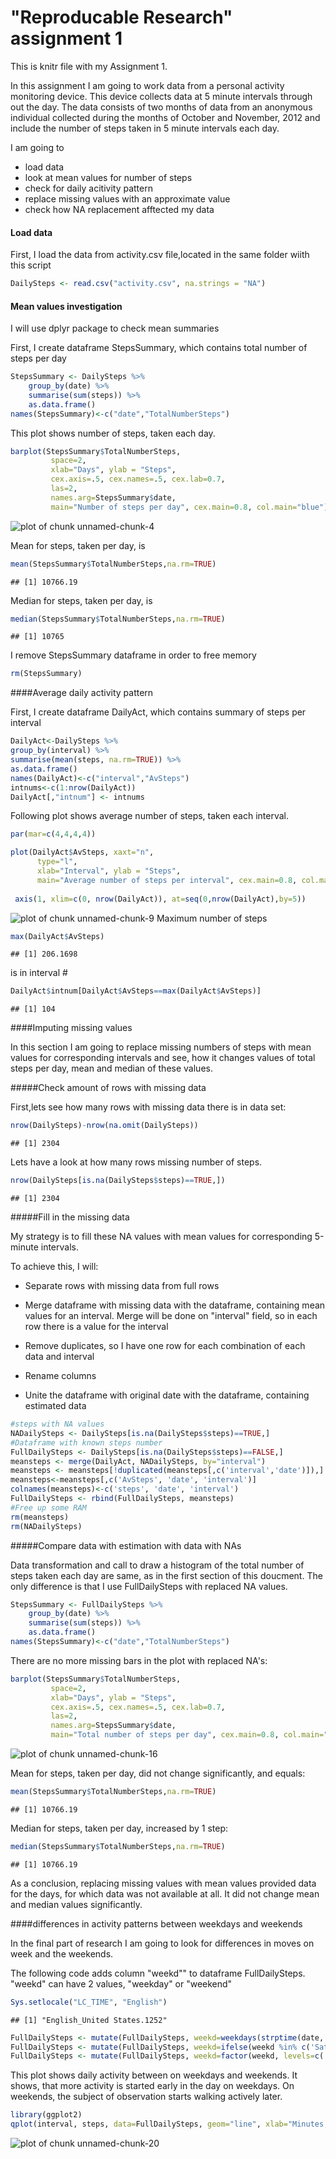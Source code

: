 "Reproducable Research" assignment 1
====================================


This is knitr file with my Assignment 1.

In this assignment I am going to work data from a personal activity monitoring device. This device collects data at 5 minute intervals through out the day. The data consists of two months of data from an anonymous individual collected during the months of October and November, 2012 and include the number of steps taken in 5 minute intervals each day.


I am going to 
- load data 
- look at mean values for number of steps
- check for daily acitivity pattern
- replace missing values with an approximate value
- check how NA replacement afftected my data

#### Load data

First, I load the data from activity.csv file,located in the same folder wiith this script


```r
DailySteps <- read.csv("activity.csv", na.strings = "NA")
```

#### Mean values investigation
I will use dplyr package to check mean summaries


First, I create dataframe StepsSummary, which contains total number of steps per day



```r
StepsSummary <- DailySteps %>%
    group_by(date) %>%
    summarise(sum(steps)) %>%
    as.data.frame()
names(StepsSummary)<-c("date","TotalNumberSteps")
```

This plot shows number of steps, taken each day.


```r
barplot(StepsSummary$TotalNumberSteps, 
         space=2, 
         xlab="Days", ylab = "Steps", 
         cex.axis=.5, cex.names=.5, cex.lab=0.7, 
         las=2, 
         names.arg=StepsSummary$date, 
         main="Number of steps per day", cex.main=0.8, col.main="blue")
```

![plot of chunk unnamed-chunk-4](figure/unnamed-chunk-4-1.png) 

Mean for steps, taken per day, is 

```r
mean(StepsSummary$TotalNumberSteps,na.rm=TRUE)
```

```
## [1] 10766.19
```


Median for steps, taken per day, is 

```r
median(StepsSummary$TotalNumberSteps,na.rm=TRUE)
```

```
## [1] 10765
```
I remove StepsSummary dataframe in order to free memory

```r
rm(StepsSummary)
```

####Average daily activity pattern

First, I create dataframe DailyAct, which contains summary of steps per interval


```r
DailyAct<-DailySteps %>%
group_by(interval) %>%
summarise(mean(steps, na.rm=TRUE)) %>%
as.data.frame()
names(DailyAct)<-c("interval","AvSteps")
intnums<-c(1:nrow(DailyAct))
DailyAct[,"intnum"] <- intnums
```

Following plot shows average number of steps, taken each interval.


```r
par(mar=c(4,4,4,4))

plot(DailyAct$AvSteps, xaxt="n", 
      type="l",  
      xlab="Interval", ylab = "Steps",  
      main="Average number of steps per interval", cex.main=0.8, col.main="blue")
 
 axis(1, xlim=c(0, nrow(DailyAct)), at=seq(0,nrow(DailyAct),by=5))
```

![plot of chunk unnamed-chunk-9](figure/unnamed-chunk-9-1.png) 
Maximum number of steps 

```r
max(DailyAct$AvSteps) 
```

```
## [1] 206.1698
```

is in interval #

```r
DailyAct$intnum[DailyAct$AvSteps==max(DailyAct$AvSteps)]
```

```
## [1] 104
```


####Imputing missing values

In this section I am going to replace missing numbers of steps with mean values for corresponding intervals and see, how it changes values of total steps per day, mean and median of these values.

#####Check amount of rows with missing data

First,lets see how many rows with missing data there is in data set:


```r
nrow(DailySteps)-nrow(na.omit(DailySteps))
```

```
## [1] 2304
```

Lets have a look at how many rows missing number of steps.


```r
nrow(DailySteps[is.na(DailySteps$steps)==TRUE,])
```

```
## [1] 2304
```
#####Fill in the missing data

My strategy is to  fill these NA values with mean values for corresponding 5-minute intervals.

To achieve this, I will:

- Separate rows with missing data from full rows 

- Merge dataframe with missing data with the dataframe, containing mean values for an interval. Merge will be done on "interval" field, so in each row there is a value for the interval

- Remove duplicates, so I have one row for each combination of each data and interval

- Rename columns

- Unite the dataframe with original date with the dataframe, containing estimated data



```r
#steps with NA values
NADailySteps <- DailySteps[is.na(DailySteps$steps)==TRUE,]
#Dataframe with known steps number
FullDailySteps <- DailySteps[is.na(DailySteps$steps)==FALSE,]
meansteps <- merge(DailyAct, NADailySteps, by="interval")
meansteps <- meansteps[!duplicated(meansteps[,c('interval','date')]),]
meansteps<-meansteps[,c('AvSteps', 'date', 'interval')]
colnames(meansteps)<-c('steps', 'date', 'interval')
FullDailySteps <- rbind(FullDailySteps, meansteps)
#Free up some RAM
rm(meansteps)
rm(NADailySteps)
```
#####Compare data with estimation with data with NAs

Data transformation and call to draw a histogram of the total number of steps taken each day are same, as in the first section of this doucment.
The only difference is that I use FullDailySteps with replaced NA values.


```r
StepsSummary <- FullDailySteps %>%
    group_by(date) %>%
    summarise(sum(steps)) %>%
    as.data.frame()
names(StepsSummary)<-c("date","TotalNumberSteps")
```
There are no more missing bars in the plot with replaced NA's:


```r
barplot(StepsSummary$TotalNumberSteps, 
         space=2, 
         xlab="Days", ylab = "Steps", 
         cex.axis=.5, cex.names=.5, cex.lab=0.7, 
         las=2, 
         names.arg=StepsSummary$date, 
         main="Total number of steps per day", cex.main=0.8, col.main="blue")
```

![plot of chunk unnamed-chunk-16](figure/unnamed-chunk-16-1.png) 

Mean for steps, taken per day, did not change significantly, and equals: 

```r
mean(StepsSummary$TotalNumberSteps,na.rm=TRUE)
```

```
## [1] 10766.19
```


Median for steps, taken per day, increased by 1 step: 

```r
median(StepsSummary$TotalNumberSteps,na.rm=TRUE)
```

```
## [1] 10766.19
```

As a conclusion, replacing missing values with mean values provided data for the days, for which data was not available at all.
It did not change mean and median values significantly.

####differences in activity patterns between weekdays and weekends

In the final part of research I am going to look for differences in moves on week and the weekends.

The following code adds column "weekd"" to dataframe FullDailySteps.
"weekd" can have 2 values, "weekday" or "weekend"

```r
Sys.setlocale("LC_TIME", "English")
```

```
## [1] "English_United States.1252"
```

```r
FullDailySteps <- mutate(FullDailySteps, weekd=weekdays(strptime(date, "%Y-%m-%d")))
FullDailySteps <- mutate(FullDailySteps, weekd=ifelse(weekd %in% c('Saturday','Sunday'), 'Weekend', 'Weekday'))
FullDailySteps <- mutate(FullDailySteps, weekd=factor(weekd, levels=c('Weekday', 'Weekend')))
```

This plot shows daily activity between on weekdays and weekends.
It shows, that more activity is started early in the day on weekdays.
On weekends, the subject of observation starts walking actively later.



```r
library(ggplot2)
qplot(interval, steps, data=FullDailySteps, geom="line", xlab="Minutes, 5 minute intervals", ylab="Steps", facets=weekd ~.)
```

![plot of chunk unnamed-chunk-20](figure/unnamed-chunk-20-1.png) 

